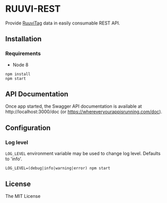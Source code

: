 # RUUVI-REST

Provide [RuuviTag](https://ruuvi.com/) data in easily consumable REST API.

## Installation

### Requirements

* Node 8

```
npm install
npm start
```

## API Documentation

Once app started, the Swagger API documentation is available at http://localhost:3000/doc (or https://whereveryourappisrunning.com/doc).

## Configuration

### Log level

`LOG_LEVEL` environment variable may be used to change log level. Defaults to 'info'.

```
LOG_LEVEL=(debug|info|warning|error) npm start
```

## License

The MIT License
